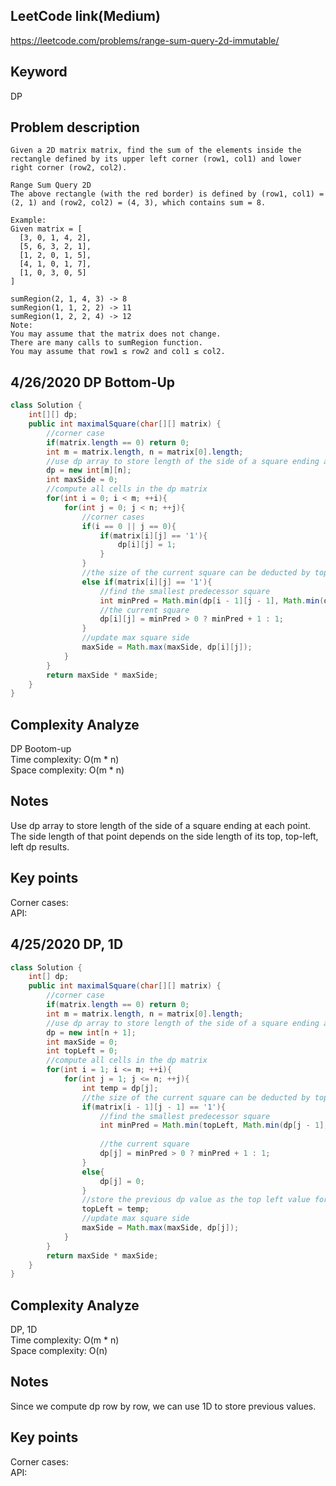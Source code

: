 ## LeetCode link(Medium)
https://leetcode.com/problems/range-sum-query-2d-immutable/

## Keyword
DP

## Problem description
```
Given a 2D matrix matrix, find the sum of the elements inside the rectangle defined by its upper left corner (row1, col1) and lower right corner (row2, col2).

Range Sum Query 2D
The above rectangle (with the red border) is defined by (row1, col1) = (2, 1) and (row2, col2) = (4, 3), which contains sum = 8.

Example:
Given matrix = [
  [3, 0, 1, 4, 2],
  [5, 6, 3, 2, 1],
  [1, 2, 0, 1, 5],
  [4, 1, 0, 1, 7],
  [1, 0, 3, 0, 5]
]

sumRegion(2, 1, 4, 3) -> 8
sumRegion(1, 1, 2, 2) -> 11
sumRegion(1, 2, 2, 4) -> 12
Note:
You may assume that the matrix does not change.
There are many calls to sumRegion function.
You may assume that row1 ≤ row2 and col1 ≤ col2.
```

## 4/26/2020 DP Bottom-Up

```java
class Solution {
    int[][] dp;
    public int maximalSquare(char[][] matrix) {
        //corner case
        if(matrix.length == 0) return 0;
        int m = matrix.length, n = matrix[0].length;
        //use dp array to store length of the side of a square ending at the point
        dp = new int[m][n];
        int maxSide = 0;
        //compute all cells in the dp matrix
        for(int i = 0; i < m; ++i){
            for(int j = 0; j < n; ++j){
                //corner cases
                if(i == 0 || j == 0){
                    if(matrix[i][j] == '1'){
                        dp[i][j] = 1;
                    }
                }
                //the size of the current square can be deducted by top, top-left, left dp results
                else if(matrix[i][j] == '1'){
                    //find the smallest predecessor square
                    int minPred = Math.min(dp[i - 1][j - 1], Math.min(dp[i - 1][j], dp[i][j - 1]));
                    //the current square
                    dp[i][j] = minPred > 0 ? minPred + 1 : 1;
                }
                //update max square side
                maxSide = Math.max(maxSide, dp[i][j]);
            }
        }
        return maxSide * maxSide;
    }
}
```

## Complexity Analyze
DP Bootom-up\
Time complexity: O(m * n) \
Space complexity: O(m * n)

## Notes
Use dp array to store length of the side of a square ending at each point. The side length of that point depends on the side length of its top, top-left, left dp results.

## Key points
Corner cases:\
API:

## 4/25/2020 DP, 1D

```java
class Solution {
    int[] dp;
    public int maximalSquare(char[][] matrix) {
        //corner case
        if(matrix.length == 0) return 0;
        int m = matrix.length, n = matrix[0].length;
        //use dp array to store length of the side of a square ending at the point
        dp = new int[n + 1];
        int maxSide = 0;
        int topLeft = 0;
        //compute all cells in the dp matrix
        for(int i = 1; i <= m; ++i){
            for(int j = 1; j <= n; ++j){
                int temp = dp[j];
                //the size of the current square can be deducted by top, top-left, left dp results
                if(matrix[i - 1][j - 1] == '1'){
                    //find the smallest predecessor square
                    int minPred = Math.min(topLeft, Math.min(dp[j - 1], dp[j]));
                    
                    //the current square
                    dp[j] = minPred > 0 ? minPred + 1 : 1;
                }
                else{
                    dp[j] = 0;
                }
                //store the previous dp value as the top left value for the next check
                topLeft = temp;
                //update max square side
                maxSide = Math.max(maxSide, dp[j]);
            }
        }
        return maxSide * maxSide;
    }
}
```

## Complexity Analyze
DP, 1D\
Time complexity: O(m * n) \
Space complexity: O(n)

## Notes
Since we compute dp row by row, we can use 1D to store previous values.

## Key points
Corner cases:\
API: